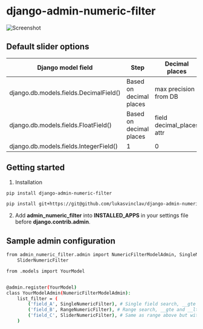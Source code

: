 # django-admin-numeric-filter

![Screenshot](https://github.com/lukasvinclav/django-admin-numeric-filter/raw/master/screenshot.png)

## Default slider options

| Django model field                       | Step                     | Decimal places             |
|------------------------------------------|--------------------------|----------------------------|
| django.db.models.fields.DecimalField()   | Based on decimal places  | max precision from DB      |
| django.db.models.fields.FloatField()     | Based on decimal places  | field decimal_places attr  |
| django.db.models.fields.IntegerField()   | 1                        | 0                          |

## Getting started

1. Installation

```bash
pip install django-admin-numeric-filter
```

```bash
pip install git+https://git@github.com/lukasvinclav/django-admin-numeric-filter.git
```

2. Add **admin_numeric_filter** into **INSTALLED_APPS** in your settings file before **django.contrib.admin**.

## Sample admin configuration

```bash
from admin_numeric_filter.admin import NumericFilterModelAdmin, SingleNumericFilter, RangeNumericFilter, \
    SliderNumericFilter

from .models import YourModel


@admin.register(YourModel)
class YourModelAdmin(NumericFilterModelAdmin):
    list_filter = (
        ('field_A', SingleNumericFilter), # Single field search, __gte lookup
        ('field_B', RangeNumericFilter), # Range search, __gte and __lte lookup
        ('field_C', SliderNumericFilter), # Same as range above but with slider
    )
```